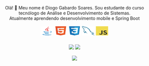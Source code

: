 <div style="display: inline_block" align="center"> 
Olá! 👋
Meu nome é Diogo Gabardo Soares. Sou estudante do curso tecnólogo de Análise e Desenvolvimento de Sistemas.<br>
    Atualmente aprendendo desenvolvimento mobile e Spring Boot <br>
    <br>
</div>

<div style="display: inline_block" align="center"> 
    <img align="center" alt="dio-java" height="30" width="40" src="https://raw.githubusercontent.com/devicons/devicon/master/icons/java/java-original.svg">

  <img align="center" alt="dio-HTML" height="30" width="40" src="https://raw.githubusercontent.com/devicons/devicon/master/icons/html5/html5-original.svg">
  <img align="center" alt="dio-CSS" height="30" width="40" src="https://raw.githubusercontent.com/devicons/devicon/master/icons/css3/css3-original.svg">
  <img align="center" alt="dio-mysql" height="30" width="40" src="https://raw.githubusercontent.com/devicons/devicon/1119b9f84c0290e0f0b38982099a2bd027a48bf1/icons/mysql/mysql-original.svg">
  <img align="center" alt="dio-javascript" height="30" width="40" src="https://raw.githubusercontent.com/devicons/devicon/1119b9f84c0290e0f0b38982099a2bd027a48bf1/icons/javascript/javascript-original.svg">
</div>


  
 ##
<div style="display: inline_block" align="center"> 
  <a href = "mailto:diogabardosoares@gmail.com"><img src="https://img.shields.io/badge/-Gmail-%23333?style=for-the-badge&logo=gmail&logoColor=white" target="_blank"></a>
  <a href="https://www.linkedin.com/in/diogo-gabardo-335214243" target="_blank"><img src="https://img.shields.io/badge/-LinkedIn-%230077B5?style=for-the-badge&logo=linkedin&logoColor=white" target="_blank"></a> 
</div>
<br>
<div style="display: inline_block" align="center">
  <img height="180em" src="https://github-readme-stats.vercel.app/api/top-langs/?username=diogo262&layout=compact&langs_count=6&theme=highcontrast"/>
</div>
